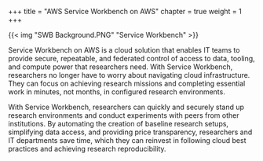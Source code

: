 +++
title = "AWS Service Workbench on AWS"
chapter = true
weight = 1
+++

{{< img "SWB Background.PNG" "Service Workbench" >}}

Service Workbench on AWS is a cloud solution that enables IT teams to provide secure, repeatable, and federated control of access to data, tooling, and compute power that researchers need. With Service Workbench, researchers no longer have to worry about navigating cloud infrastructure. They can focus on achieving research missions and completing essential work in minutes, not months, in configured research environments.

With Service Workbench, researchers can quickly and securely stand up research environments and conduct experiments with peers from other institutions. By automating the creation of baseline research setups, simplifying data access, and providing price transparency, researchers and IT departments save time, which they can reinvest in following cloud best practices and achieving research reproducibility.